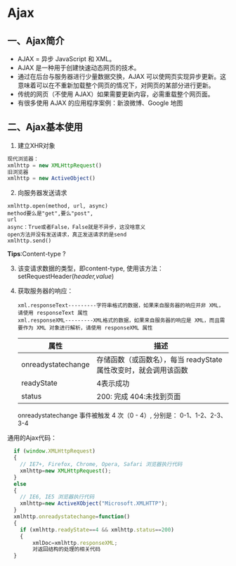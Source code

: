 # Ajax

## 一、Ajax简介

- AJAX = 异步 JavaScript 和 XML。
- AJAX 是一种用于创建快速动态网页的技术。
- 通过在后台与服务器进行少量数据交换，AJAX 可以使网页实现异步更新。这意味着可以在不重新加载整个网页的情况下，对网页的某部分进行更新。
- 传统的网页（不使用 AJAX）如果需要更新内容，必需重载整个网页面。
- 有很多使用 AJAX 的应用程序案例：新浪微博、Google 地图

## 二、Ajax基本使用

1. 建立XHR对象

```javascript
现代浏览器：
xmlhttp = new XMLHttpRequest()
旧浏览器
xmlhttp = new ActiveObject()
```

2. 向服务器发送请求

```
xmlhttp.open(method, url, async)
method要么是"get",要么"post",
url
async：True或者False，False就是不异步，这没啥意义
open方法并没有发送请求，真正发送请求的是send
xmlhttp.send()
```

**Tips**:Content-type ?

3. 该变请求数据的类型，即content-type, 使用该方法：setRequestHeader(*header,value*)

   

   

4. 获取服务器的响应：

   ```
   xml.responseText---------字符串格式的数据，如果来自服务器的响应并非 XML，请使用 responseText 属性
   xml.responseXML---------XML格式的数据，如果来自服务器的响应是 XML，而且需要作为 XML 对象进行解析，请使用 responseXML 属性
   ```

   | 属性               | 描述                                                         |
   | ------------------ | ------------------------------------------------------------ |
   | onreadystatechange | 存储函数（或函数名），每当 readyState 属性改变时，就会调用该函数 |
   | readyState         | 4表示成功                                                    |
   | status             | 200: 完成 404:未找到页面                                     |

   onreadystatechange 事件被触发 4 次（0 - 4）, 分别是： 0-1、1-2、2-3、3-4

通用的Ajax代码：

```JavaScript
  if (window.XMLHttpRequest)
  {
    // IE7+, Firefox, Chrome, Opera, Safari 浏览器执行代码
    xmlhttp=new XMLHttpRequest();
  }
  else
  {
    // IE6, IE5 浏览器执行代码
    xmlhttp=new ActiveXObject("Microsoft.XMLHTTP");
  }
  xmlhttp.onreadystatechange=function()
  {
    if (xmlhttp.readyState==4 && xmlhttp.status==200)
    {
        xmlDoc=xmlhttp.responseXML;
        对返回结构的处理的相关代码
  }
```

